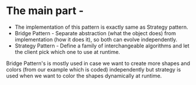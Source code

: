 # The main part -

- The implementation of this pattern is exactly same as Strategy pattern.
- Bridge Pattern - Separate abstraction (what the object does) from implementation (how it does it), so both can evolve independently.
- Strategy Pattern - Define a family of interchangeable algorithms and let the client pick which one to use at runtime.

Bridge Pattern's is mostly used in case we want to create more shapes and colors (from our example which is coded) independently but strategy is used when we want to color the shapes dynamically at runtime. 
